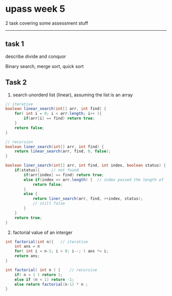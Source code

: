 # upass week 5

2 task covering some assessment stuff

---

## task 1

describe divide and conquor

Binary search, merge sort, quick sort

## Task 2

1. search unorderd list (linear), assuming the list is an array

```java
// iterative
boolean linear_search(int[] arr, int find) {
    for( int i = 0; i < arr.length; i++ ){
        if(arr[i] == find) return true;
    }
    return false;
}
```

```java
// recursion
boolean liner_search(int[] arr, int find) {
    return linear_search(arr, find, 0, false);
}

boolean liner_search(int[] arr, int find, int index, boolean status) {
    if(status){     // not found
        if(arr[index] == find) return true;
        else if(index => arr.length) {  // index passed the length of 
            return false;
        }
        else {
            return liner_search(arr, find, ++index, status); 
            // still false 
        }
    }
    return true;
}
```

2. factorial value of an interger

```java
int factorial(int n){   // iterative
    int ans = n
    for( int i = n-1; i > 0; i--; ) ans *= i;
    return ans;
}
```

```java 
int factorial( int n ) {    // recursive
    if( n = 1 ) return 1;
    else if (n < 1) return -1; 
    else return factorial(n-1) * n ;
}
```



